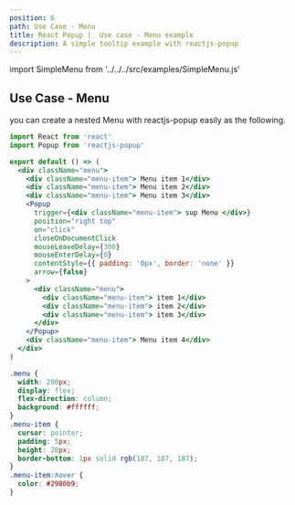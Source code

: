 ```yaml
---
position: 6
path: Use Case - Menu
title: React Popup |  Use case - Menu example
description: A simple tooltip example with reactjs-popup
---
```


import SimpleMenu from '../../../src/examples/SimpleMenu.js'

## Use Case - Menu

you can create a nested Menu with reactjs-popup easily as the following.

<SimpleMenu />

```jsx
import React from 'react'
import Popup from 'reactjs-popup'

export default () => (
  <div className="menu">
    <div className="menu-item"> Menu item 1</div>
    <div className="menu-item"> Menu item 2</div>
    <div className="menu-item"> Menu item 3</div>
    <Popup
      trigger={<div className="menu-item"> sup Menu </div>}
      position="right top"
      on="click"
      closeOnDocumentClick
      mouseLeaveDelay={300}
      mouseEnterDelay={0}
      contentStyle={{ padding: '0px', border: 'none' }}
      arrow={false}
    >
      <div className="menu">
        <div className="menu-item"> item 1</div>
        <div className="menu-item"> item 2</div>
        <div className="menu-item"> item 3</div>
      </div>
    </Popup>
    <div className="menu-item"> Menu item 4</div>
  </div>
)
```

```css
.menu {
  width: 200px;
  display: flex;
  flex-direction: column;
  background: #ffffff;
}
.menu-item {
  cursor: pointer;
  padding: 5px;
  height: 28px;
  border-bottom: 1px solid rgb(187, 187, 187);
}
.menu-item:hover {
  color: #2980b9;
}
```
